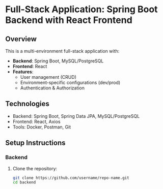  # Full-Stack Application: Spring Boot Backend with React Frontend

## Overview
This is a multi-environment full-stack application with:
- **Backend**: Spring Boot, MySQL/PostgreSQL
- **Frontend**: React
- **Features**:
  - User management (CRUD)
  - Environment-specific configurations (dev/prod)
  - Authentication & Authorization

## Technologies
- Backend: Spring Boot, Spring Data JPA, MySQL/PostgreSQL
- Frontend: React, Axios
- Tools: Docker, Postman, Git

## Setup Instructions

### Backend
1. Clone the repository:
   ```bash
   git clone https://github.com/username/repo-name.git
   cd backend
